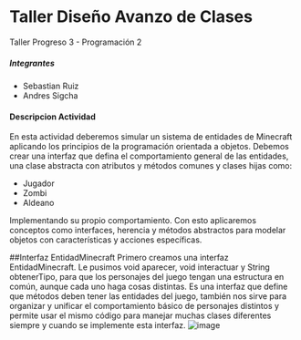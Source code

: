 # Taller Diseño Avanzo de Clases
Taller Progreso 3 - Programación 2 
##### Integrantes 
- Sebastian Ruiz 
- Andres Sigcha

#### Descripcion Actividad
En esta actividad deberemos simular un sistema de entidades de Minecraft aplicando los principios de la programación orientada a objetos. Debemos crear una interfaz que defina el comportamiento general de las entidades, una clase abstracta con atributos y métodos comunes y clases hijas como: 
- Jugador 
- Zombi
- Aldeano

Implementando su propio comportamiento. Con esto aplicaremos conceptos como interfaces, herencia y métodos abstractos para modelar objetos con características y acciones específicas.

##Interfaz EntidadMinecraft
Primero creamos una interfaz EntidadMinecraft.
Le pusimos void aparecer, void interactuar y String obtenerTipo, para que los personajes del juego tengan una estructura en común, aunque cada uno haga cosas distintas.
Es una interfaz que define que métodos deben tener las entidades del juego, también nos sirve para organizar y unificar el comportamiento básico de personajes distintos y permite usar el mismo código para manejar muchas clases diferentes siempre y cuando se implemente esta interfaz.
![image](https://github.com/user-attachments/assets/348d4c4e-36a9-404c-bb53-e637a3f2a131)
